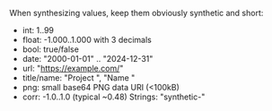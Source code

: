 When synthesizing values, keep them obviously synthetic and short:
- int: 1..99
- float: -1.000..1.000 with 3 decimals
- bool: true/false
- date: "2000-01-01" .. "2024-12-31"
- url: "https://example.com/<token>"
- title/name: "Project <token>", "Name <token>"
- png: small base64 PNG data URI (<100kB)
- corr: -1.0..1.0 (typical ~0.48)
Strings: "synthetic-<token>"

